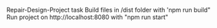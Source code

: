 Repair-Design-Project task
Build files in /dist folder with 'npm run build" 
Run project on http://localhost:8080 with "npm run start"